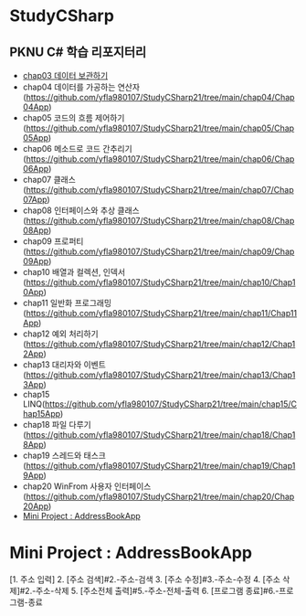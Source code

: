 # StudyCSharp
PKNU C# 학습 리포지터리
---
- [chap03 데이터 보관하기](https://github.com/yfla980107/StudyCSharp21/tree/main/chap03/Chap03App)
- chap04 데이터를 가공하는 연산자(https://github.com/yfla980107/StudyCSharp21/tree/main/chap04/Chap04App)
- chap05 코드의 흐름 제어하기(https://github.com/yfla980107/StudyCSharp21/tree/main/chap05/Chap05App)
- chap06 메소드로 코드 간추리기(https://github.com/yfla980107/StudyCSharp21/tree/main/chap06/Chap06App)
- chap07 클래스(https://github.com/yfla980107/StudyCSharp21/tree/main/chap07/Chap07App)
- chap08 인터페이스와 추상 클래스(https://github.com/yfla980107/StudyCSharp21/tree/main/chap08/Chap08App)
- chap09 프로퍼티(https://github.com/yfla980107/StudyCSharp21/tree/main/chap09/Chap09App)
- chap10 배열과 컬렉션, 인덱서(https://github.com/yfla980107/StudyCSharp21/tree/main/chap10/Chap10App)
- chap11 일반화 프로그래밍(https://github.com/yfla980107/StudyCSharp21/tree/main/chap11/Chap11App)
- chap12 예외 처리하기(https://github.com/yfla980107/StudyCSharp21/tree/main/chap12/Chap12App)
- chap13 대리자와 이벤트(https://github.com/yfla980107/StudyCSharp21/tree/main/chap13/Chap13App)
- chap15 LINQ(https://github.com/yfla980107/StudyCSharp21/tree/main/chap15/Chap15App)
- chap18 파일 다루기(https://github.com/yfla980107/StudyCSharp21/tree/main/chap18/Chap18App)
- chap19 스레드와 태스크(https://github.com/yfla980107/StudyCSharp21/tree/main/chap19/Chap19App)
- chap20 WinFrom 사용자 인터페이스(https://github.com/yfla980107/StudyCSharp21/tree/main/chap20/Chap20App)
- [Mini Project : AddressBookApp](#Mini-Project-:-AddressBookApp)

# Mini Project : AddressBookApp

[1. 주소 입력]
2. [주소 검색]#2.-주소-검색
3. [주소 수정]#3.-주소-수정
4. [주소 삭제]#2.-주소-삭제
5. [주소전체 출력]#5.-주소-전체-출력
6. [프로그램 종료]#6.-프로그램-종료
